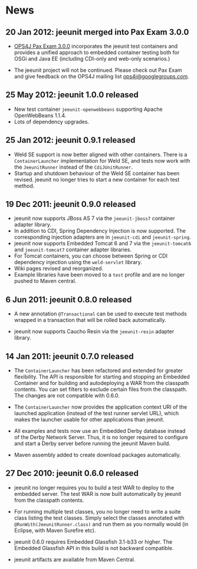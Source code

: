 # News #

## 20 Jan 2012: jeeunit merged into Pax Exam 3.0.0 ##

  * [OPS4J Pax Exam 3.0.0](http://team.ops4j.org/wiki/display/PAXEXAM3/) incorporates the jeeunit test containers and provides a unified approach to embedded container testing both for OSGi and Java EE (including CDI-only and web-only scenarios.)

  * The jeeunit project will not be continued. Please check out Pax Exam and give feedback on the OPS4J mailing list ops4j@googlegroups.com.

## 25 May 2012: jeeunit 1.0.0 released ##

  * New test container `jeeunit-openwebbeans` supporting Apache OpenWebBeans 1.1.4.
  * Lots of dependency upgrades.

## 25 Jan 2012: jeeunit 0.9.1 released ##

  * Weld SE support is now better aligned with other containers. There is a `ContainerLauncher` implementation for Weld SE, and tests now work with the `JeeunitRunner` instead of the `CdiJUnitRunner`.
  * Startup and shutdown behaviour of the Weld SE container has been revised. jeeunit no longer tries to start a new container for each test method.

## 19 Dec 2011: jeeunit 0.9.0 released ##

  * jeeunit now supports JBoss AS 7 via the `jeeunit-jboss7` container adapter library.
  * In addition to CDI, Spring Dependency Injection is now supported. The corresponding injection adapters are in `jeeunit-cdi` and `jeeunit-spring`.
  * jeeunit now supports Embedded Tomcat 6 and 7 via the `jeeunit-tomcat6` and `jeeunit-tomcat7` container adapter libraries.
  * For Tomcat containers, you can choose between Spring or CDI dependency injection using the `weld-servlet` library.
  * Wiki pages revised and reorganized.
  * Example libraries have been moved to a `test` profile and are no longer pushed to Maven central.

## 6 Jun 2011: jeeunit 0.8.0 released ##

  * A new annotation `@Transactional` can be used to execute test methods wrapped in a transaction that will be rolled back automatically.

  * jeeunit now supports Caucho Resin via the `jeeunit-resin` adapter library.

## 14 Jan 2011: jeeunit 0.7.0 released ##

  * The `ContainerLauncher` has been refactored and extended for greater flexibility. The API is responsible for starting and stopping an Embedded Container and for building and autodeploying a WAR from the classpath contents. You can set filters to exclude certain files from the classpath. The changes are not compatible with 0.6.0.

  * The `ContainerLauncher` now provides the application context URI of the launched application (instead of the test runner servlet URL), which makes the launcher usable for other applications than jeeunit.

  * All examples and tests now use an Embedded Derby database instead of the Derby Network Server. Thus, it is no longer required to configure and start a Derby server before running the jeeunit Maven build.

  * Maven assembly added to create download packages automatically.

## 27 Dec 2010: jeeunit 0.6.0 released ##

  * jeeunit no longer requires you to build a test WAR to deploy to the embedded server. The test WAR is now built automatically by jeeunit from the classpath contents.

  * For running multiple test classes, you no longer need to write a suite class listing the test classes. Simply select the classes annotated with `@RunWith(JeeunitRunner.class)` and run them as you normally would (in Eclipse, with Maven Surefire etc).

  * jeeunit 0.6.0 requires Embedded Glassfish 3.1-b33 or higher. The Embedded Glassfish API in this build is not backward compatible.

  * jeeunit artifacts are available from Maven Central.